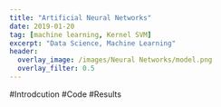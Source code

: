 ```yaml
---
title: "Artificial Neural Networks"
date: 2019-01-20
tag: [machine learning, Kernel SVM]
excerpt: "Data Science, Machine Learning"
header:
  overlay_image: /images/Neural Networks/model.png
  overlay_filter: 0.5
---
```

#Introdcution
#Code
#Results

